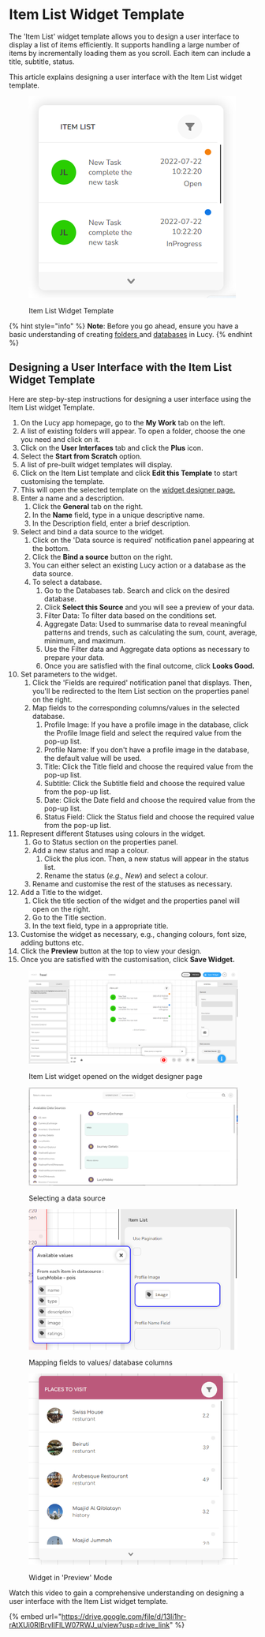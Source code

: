 # Item List Widget Template

The 'Item List' widget template allows you to design a user interface to display a list of items efficiently. It supports handling a large number of items by incrementally loading them as you scroll. Each item can include a title, subtitle, status.

This article explains designing a user interface with the Item List widget template.

<figure><img src="../../../.gitbook/assets/image (62).png" alt=""><figcaption><p>Item List Widget Template</p></figcaption></figure>

{% hint style="info" %}
**Note**: Before you go ahead, ensure you have a basic understanding of creating [folders ](../../creating-a-new-folder.md)and [databases](../../databases/creating-and-editing-databases/) in Lucy.
{% endhint %}



## Designing a User Interface with the Item List Widget Template

Here are step-by-step instructions for designing a user interface using the Item List widget Template.

1. On the Lucy app homepage, go to the **My Work** tab on the left.
2. A list of existing folders will appear. To open a folder, choose the one you need and click on it.
3. Click on the **User Interfaces** tab and click the **Plus** icon.
4. Select the **Start from Scratch** option.
5. A list of pre-built widget templates will display.
6. Click on the Item List template and click **Edit this Template** to start customising the template.
7. This will open the selected template on the [widget designer page.](../working-with-the-widget-designer.md)
8. Enter a name and a description.
   1. Click the **General** tab on the right.
   2. In the **Name** field, type in a unique descriptive name.
   3. In the Description field, enter a brief description.
9. Select and bind a data source to the widget.
   1. Click on the 'Data source is required' notification panel appearing at the bottom.
   2. Click the **Bind a source** button on the right.
   3. You can either select an existing Lucy action or a database as the data source.
   4. To select a database.
      1. Go to the Databases tab. Search and click on the desired database.
      2. Click **Select this Source** and you will see a preview of your data.
      3. Filter Data: To filter data based on the conditions set.
      4. Aggregate Data: Used to summarise data to reveal meaningful patterns and trends, such as calculating the sum, count, average, minimum, and maximum.
      5. Use the Filter data and Aggregate data options as necessary to prepare your data.
      6. Once you are satisfied with the final outcome, click **Looks Good.**
10. Set parameters to the widget.&#x20;
    1. Click the 'Fields are required' notification panel that displays. Then, you'll be redirected to the Item List section on the properties panel on the right.
    2. Map fields to the corresponding columns/values in the selected database.
       1. Profile Image: If you have a profile image in the database, click the Profile Image field and select the required value from the pop-up list.
       2. Profile Name: If you don't have a profile image in the database, the default value will be used.
       3. Title: Click the Title field and choose the required value from the pop-up list.
       4. Subtitle: Click the Subtitle field and choose the required value from the pop-up list.
       5. Date: Click the Date field and choose the required value from the pop-up list.
       6. Status Field: Click the Status field and choose the required value from the pop-up list.
11. Represent different Statuses using colours in the widget.
    1. Go to Status section on the properties panel.
    2. Add a new status and map a colour.
       1. Click the plus icon. Then, a new status will appear in the  status list.
       2. Rename the status (_e.g., New_) and select a colour.
    3. Rename and customise  the rest of the statuses as necessary.
12. Add a Title to the widget.
    1. Click the title section of the widget and the properties panel will open on the right.
    2. Go to the Title section.
    3. In the text field, type in a appropriate title.
13. Customise the widget as necessary, e.g., changing colours, font size, adding buttons etc.
14. Click the **Preview** button at the top to view your design.
15. Once you are satisfied with the customisation, click **Save Widget.**&#x20;

<figure><img src="../../../.gitbook/assets/image (2).png" alt=""><figcaption><p>Item List widget opened on the widget designer page</p></figcaption></figure>

<figure><img src="../../../.gitbook/assets/image (1).png" alt=""><figcaption><p>Selecting a data source</p></figcaption></figure>



<figure><img src="../../../.gitbook/assets/image.png" alt=""><figcaption><p>Mapping fields to values/ database columns</p></figcaption></figure>

<figure><img src="../../../.gitbook/assets/image (63).png" alt="" width="499"><figcaption><p>Widget in 'Preview' Mode</p></figcaption></figure>

Watch this video to gain a comprehensive understanding on designing a user interface with the Item List widget template.

{% embed url="https://drive.google.com/file/d/13Ii1hr-rAtXUi0RlBrvIIFlLW07RWJ_u/view?usp=drive_link" %}

